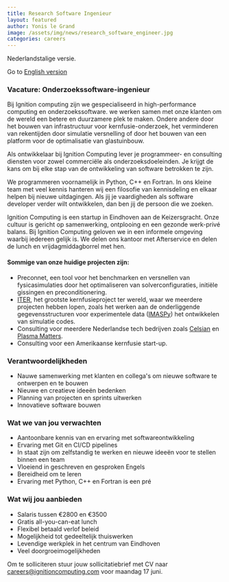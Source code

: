```yaml
---
title: Research Software Ingenieur
layout: featured
author: Yonis le Grand  
image: /assets/img/news/research_software_engineer.jpg
categories: careers
---
```


Nederlandstalige versie.

Go to [English version](/careers/2024/05/27/Research-Software-Engineer)

### Vacature: Onderzoekssoftware-ingenieur

Bij Ignition computing zijn we gespecialiseerd in high-performance computing en onderzoekssoftware. we werken samen met onze klanten om de wereld een betere en duurzamere plek te maken. Ondere andere door het bouwen van infrastructuur voor kernfusie-onderzoek, het verminderen van rekentijden door simulatie versnelling of door het bouwen van een platform voor de optimalisatie van glastuinbouw.

Als ontwikkelaar bij Ignition Computing lever je programmeer- en consulting diensten voor zowel commerciële als onderzoeksdoeleinden. Je krijgt de kans om bij elke stap van de ontwikkeling van software betrokken te zijn.

We programmeren voornamelijk in Python, C++ en Fortran. In ons kleine team met veel kennis hanteren wij een filosofie van kennisdeling en elkaar helpen bij nieuwe uitdagingen. Als jij je vaardigheden als software developer verder wilt ontwikkelen, dan ben jij de persoon die we zoeken.

Ignition Computing is een startup in Eindhoven aan de Keizersgracht. Onze cultuur is gericht op samenwerking, ontplooing en een gezonde werk-privé balans. Bij Ignition Computing geloven we in een informele omgeving waarbij iedereen gelijk is. We delen ons kantoor met Afterservice en delen de lunch en vrijdagmiddagborrel met hen.

#### Sommige van onze huidige projecten zijn:

- Preconnet,  een tool voor het benchmarken en versnellen van fysicasimulaties door het optimaliseren van solverconfiguraties, initiële gissingen en preconditionering.
- [ITER](https://iter.org), het grootste kernfusieproject ter wereld, waar we meerdere projecten hebben lopen, zoals het werken aan de onderliggende gegevensstructuren voor experimentele data ([IMASPy](https://pypi.org/project/imaspy/)) het ontwikkelen van simulatie codes.
- Consulting voor meerdere Nederlandse tech bedrijven zoals [Celsian](https://www.celsian.nl/) en [Plasma Matters](https://plasimo.phys.tue.nl/index.php).
- Consulting voor een Amerikaanse kernfusie start-up.

### Verantwoordelijkheden

- Nauwe samenwerking met klanten en collega's om nieuwe software te ontwerpen en te bouwen
- Nieuwe en creatieve ideeën bedenken
- Planning van projecten en sprints uitwerken
- Innovatieve software bouwen

### Wat we van jou verwachten

- Aantoonbare kennis van en ervaring met softwareontwikkeling
- Ervaring met Git en CI/CD pipelines
- In staat zijn om zelfstandig te werken en nieuwe ideeën voor te stellen binnen een team
- Vloeiend in geschreven en gesproken Engels
- Bereidheid om te leren
- Ervaring met Python, C++ en Fortran is een pré

### Wat wij jou aanbieden

- Salaris tussen €2800 en €3500
- Gratis all-you-can-eat lunch
- Flexibel betaald verlof beleid
- Mogelijkheid tot gedeeltelijk thuiswerken
- Levendige werkplek in het centrum van Eindhoven
- Veel doorgroeimogelijkheden

Om te solliciteren stuur jouw sollicitatiebrief met CV naar <careers@ignitioncomputing.com> voor maandag 17 juni.
